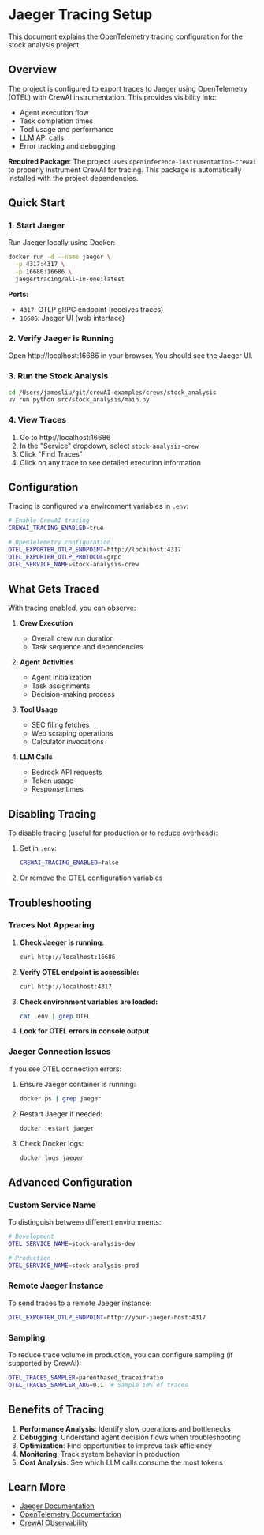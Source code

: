 # Jaeger Tracing Setup

This document explains the OpenTelemetry tracing configuration for the stock analysis project.

## Overview

The project is configured to export traces to Jaeger using OpenTelemetry (OTEL) with CrewAI instrumentation. This provides visibility into:
- Agent execution flow
- Task completion times
- Tool usage and performance
- LLM API calls
- Error tracking and debugging

**Required Package**: The project uses `openinference-instrumentation-crewai` to properly instrument CrewAI for tracing. This package is automatically installed with the project dependencies.

## Quick Start

### 1. Start Jaeger

Run Jaeger locally using Docker:

```bash
docker run -d --name jaeger \
  -p 4317:4317 \
  -p 16686:16686 \
  jaegertracing/all-in-one:latest
```

**Ports:**
- `4317`: OTLP gRPC endpoint (receives traces)
- `16686`: Jaeger UI (web interface)

### 2. Verify Jaeger is Running

Open http://localhost:16686 in your browser. You should see the Jaeger UI.

### 3. Run the Stock Analysis

```bash
cd /Users/jamesliu/git/crewAI-examples/crews/stock_analysis
uv run python src/stock_analysis/main.py
```

### 4. View Traces

1. Go to http://localhost:16686
2. In the "Service" dropdown, select `stock-analysis-crew`
3. Click "Find Traces"
4. Click on any trace to see detailed execution information

## Configuration

Tracing is configured via environment variables in `.env`:

```bash
# Enable CrewAI tracing
CREWAI_TRACING_ENABLED=true

# OpenTelemetry configuration
OTEL_EXPORTER_OTLP_ENDPOINT=http://localhost:4317
OTEL_EXPORTER_OTLP_PROTOCOL=grpc
OTEL_SERVICE_NAME=stock-analysis-crew
```

## What Gets Traced

With tracing enabled, you can observe:

1. **Crew Execution**
   - Overall crew run duration
   - Task sequence and dependencies

2. **Agent Activities**
   - Agent initialization
   - Task assignments
   - Decision-making process

3. **Tool Usage**
   - SEC filing fetches
   - Web scraping operations
   - Calculator invocations

4. **LLM Calls**
   - Bedrock API requests
   - Token usage
   - Response times

## Disabling Tracing

To disable tracing (useful for production or to reduce overhead):

1. Set in `.env`:
   ```bash
   CREWAI_TRACING_ENABLED=false
   ```

2. Or remove the OTEL configuration variables

## Troubleshooting

### Traces Not Appearing

1. **Check Jaeger is running:**
   ```bash
   curl http://localhost:16686
   ```

2. **Verify OTEL endpoint is accessible:**
   ```bash
   curl http://localhost:4317
   ```

3. **Check environment variables are loaded:**
   ```bash
   cat .env | grep OTEL
   ```

4. **Look for OTEL errors in console output**

### Jaeger Connection Issues

If you see OTEL connection errors:

1. Ensure Jaeger container is running:
   ```bash
   docker ps | grep jaeger
   ```

2. Restart Jaeger if needed:
   ```bash
   docker restart jaeger
   ```

3. Check Docker logs:
   ```bash
   docker logs jaeger
   ```

## Advanced Configuration

### Custom Service Name

To distinguish between different environments:

```bash
# Development
OTEL_SERVICE_NAME=stock-analysis-dev

# Production
OTEL_SERVICE_NAME=stock-analysis-prod
```

### Remote Jaeger Instance

To send traces to a remote Jaeger instance:

```bash
OTEL_EXPORTER_OTLP_ENDPOINT=http://your-jaeger-host:4317
```

### Sampling

To reduce trace volume in production, you can configure sampling (if supported by CrewAI):

```bash
OTEL_TRACES_SAMPLER=parentbased_traceidratio
OTEL_TRACES_SAMPLER_ARG=0.1  # Sample 10% of traces
```

## Benefits of Tracing

1. **Performance Analysis**: Identify slow operations and bottlenecks
2. **Debugging**: Understand agent decision flows when troubleshooting
3. **Optimization**: Find opportunities to improve task efficiency
4. **Monitoring**: Track system behavior in production
5. **Cost Analysis**: See which LLM calls consume the most tokens

## Learn More

- [Jaeger Documentation](https://www.jaegertracing.io/docs/)
- [OpenTelemetry Documentation](https://opentelemetry.io/docs/)
- [CrewAI Observability](https://docs.crewai.com/)

